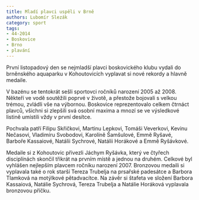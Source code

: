 ```yaml
---
title: Mladí plavci uspěli v Brně
authors: Lubomír Slezák
category: sport
tags: 
- 44-2014
- Boskovice
- Brno
- plavání
---
```

První listopadový den se nejmladší plavci boskovického klubu vydali do brněnského aquaparku v Kohoutovicích vyplavat si nové rekordy a hlavně medaile.

V bazénu se tentokrát sešli sportovci ročníků narození 2005 až 2008. Někteří ve vodě soutěžili poprvé v životě, a přestože bojovali s velkou trémou, zvládli vše na výbornou. Boskovice reprezentovalo celkem čtrnáct plavců, všichni si zlepšili svá osobní maxima a mnozí se ve výsledkové listině umístili vždy v první desítce.

Pochvala patří Filipu Skřičkovi, Martinu Lepkovi, Tomáši Veverkovi, Kevinu Nečasovi, Vladimíru Svobodovi, Karolíně Šamšulové, Emmě Ryšavé, Barboře Kassaiové, Natálii Sychrové, Natálii Horákové a Emmě Ryšávkové.

Medaile si z Kohoutovic přivezli Jáchym Ryšávka, který ve čtyřech disciplínách skončil třikrát na prvním místě a jednou na druhém. Celkové byl vyhlášen nejlepším plavcem ročníku narození 2007. Bronzovou medaili si vyplavala také o rok starší Tereza Trubelja na prsařské padesátce a Barbora Tlamková na motýlkové pětadvacítce. Na závěr si štafeta ve složení Barbora Kassaiová, Natálie Sychrová, Tereza Trubelja a Natálie Horáková vyplavala bronzovou příčku.
